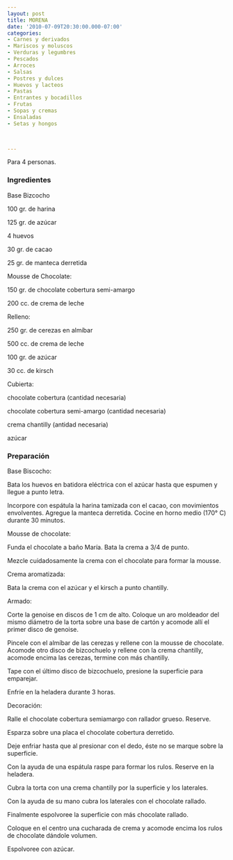 ```yaml
---
layout: post
title: MORENA
date: '2010-07-09T20:30:00.000-07:00'
categories:
- Carnes y derivados
- Mariscos y moluscos
- Verduras y legumbres
- Pescados
- Arroces
- Salsas
- Postres y dulces
- Huevos y lacteos
- Pastas
- Entrantes y bocadillos
- Frutas
- Sopas y cremas
- Ensaladas
- Setas y hongos
 


---
```


Para 4 personas.

<h3>Ingredientes</h3>

Base Bizcocho

100 gr. de harina

125 gr. de azúcar

4 huevos

30 gr. de cacao

25 gr. de manteca derretida

Mousse de Chocolate:

150 gr. de chocolate cobertura semi-amargo

200 cc. de crema de leche

Relleno:

250 gr. de cerezas en almíbar

500 cc. de crema de leche

100 gr. de azúcar

30 cc. de kirsch

Cubierta:

chocolate cobertura (cantidad necesaria)

chocolate cobertura semi-amargo (cantidad necesaria)

crema chantilly (antidad necesaria)

azúcar

<h3>Preparación</h3>

Base Biscocho:

Bata los huevos en batidora eléctrica con el azúcar hasta que espumen y llegue a punto letra.

Incorpore con espátula la harina tamizada con el cacao, con movimientos envolventes. Agregue la manteca derretida. Cocine en horno medio (170&deg; C) durante 30 minutos.

Mousse de chocolate:

Funda el chocolate a baño María. Bata la crema a 3/4 de punto.

Mezcle cuidadosamente la crema con el chocolate para formar la mousse.

Crema aromatizada:

Bata la crema con el azúcar y el kirsch a punto chantilly.

Armado:

Corte la genoise en discos de 1 cm de alto. Coloque un aro moldeador del mismo diámetro de la torta sobre una base de cartón y acomode allí el primer disco de genoise.

Pincele con el almíbar de las cerezas y rellene con la mousse de chocolate. Acomode otro disco de bizcochuelo y rellene con la crema chantilly, acomode encima las cerezas, termine con más chantilly.

Tape con el último disco de bizcochuelo, presione la superficie para emparejar.

Enfríe en la heladera durante 3 horas.

Decoración:

Ralle el chocolate cobertura semiamargo con rallador grueso. Reserve.

Esparza sobre una placa el chocolate cobertura derretido.

Deje enfriar hasta que al presionar con el dedo, éste no se marque sobre la superficie.

Con la ayuda de una espátula raspe para formar los rulos. Reserve en la heladera.

Cubra la torta con una crema chantilly por la superficie y los laterales.

Con la ayuda de su mano cubra los laterales con el chocolate rallado.

Finalmente espolvoree la superficie con más chocolate rallado.

Coloque en el centro una cucharada de crema y acomode encima los rulos de chocolate dándole volumen.

Espolvoree con azúcar.


